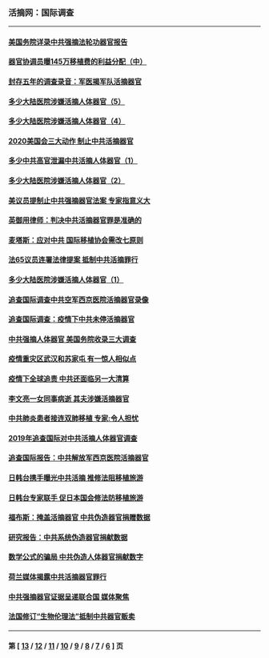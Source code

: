 ### 活摘网：国际调查
---
#### [美国务院详录中共强摘法轮功器官报告](../../pages/nf5947/n12944519.md?05280430) 
#### [器官协调员曝145万移植费的利益分配（中）](../../pages/nf5947/n12894547.md?05280430) 
#### [封存五年的调查录音：军医揭军队活摘器官](../../pages/nf5947/n12798692.md?05280430) 
#### [多少大陆医院涉嫌活摘人体器官（5）](../../pages/nf5947/n12768383.md?05280430) 
#### [多少大陆医院涉嫌活摘人体器官（4）](../../pages/nf5947/n12664434.md?05280430) 
#### [2020美国会三大动作 制止中共活摘器官](../../pages/nf5947/n12682004.md?05280430) 
#### [多少中共高官泄漏中共活摘人体器官（1）](../../pages/nf5947/n12671234.md?05280430) 
#### [多少大陆医院涉嫌活摘人体器官（2）](../../pages/nf5947/n12655589.md?05280430) 
#### [美议员提制止中共强摘器官法案 专家指意义大](../../pages/nf5947/n12630561.md?05280430) 
#### [英御用律师：判决中共活摘器官罪是准确的](../../pages/nf5947/n12580740.md?05280430) 
#### [麦塔斯：应对中共 国际移植协会需改七原则](../../pages/nf5947/n12514711.md?05280430) 
#### [法65议员连署法律提案 抵制中共活摘罪行](../../pages/nf5947/n12437047.md?05280430) 
#### [多少大陆医院涉嫌活摘人体器官（1）](../../pages/nf5947/n12414284.md?05280430) 
#### [追查国际调查中共空军西京医院活摘器官录像](../../pages/nf5947/n12348837.md?05280430) 
#### [追查国际调查：疫情下中共未停活摘器官](../../pages/nf5947/n12273415.md?05280430) 
#### [中共强摘人体器官 美国务院收录三大调查](../../pages/nf5947/n12181488.md?05280430) 
#### [疫情重灾区武汉和苏家屯 有一惊人相似点](../../pages/nf5947/n12150824.md?05280430) 
#### [疫情下全球追责 中共还面临另一大清算](../../pages/nf5947/n12070397.md?05280430) 
#### [李文亮一女同事病逝 其夫涉嫌活摘器官](../../pages/nf5947/n11957882.md?05280430) 
#### [中共肺炎患者接连双肺移植 专家:令人担忧](../../pages/nf5947/n11945516.md?05280430) 
#### [2019年追查国际对中共活摘人体器官调查](../../pages/nf5947/n11917733.md?05280430) 
#### [追查国际报告：中共解放军西京医院活摘器官](../../pages/nf5947/n11838359.md?05280430) 
#### [日韩台携手曝光中共活摘 推修法阻移植旅游](../../pages/nf5947/n11712046.md?05280430) 
#### [日韩台专家联手 促日本国会修法防移植旅游](../../pages/nf5947/n11708887.md?05280430) 
#### [福布斯：掩盖活摘器官 中共伪造器官捐赠数据](../../pages/nf5947/n11669316.md?05280430) 
#### [研究报告：中共系统伪造器官捐献数据](../../pages/nf5947/n11665366.md?05280430) 
#### [数学公式的骗局 中共伪造人体器官捐献数字](../../pages/nf5947/n11657738.md?05280430) 
#### [荷兰媒体揭露中共活摘器官罪行](../../pages/nf5947/n11574020.md?05280430) 
#### [中共强摘器官证据呈递联合国 媒体聚焦](../../pages/nf5947/n11546426.md?05280430) 
#### [法国修订“生物伦理法”抵制中共器官贩卖](../../pages/nf5947/n11545564.md?05280430) 

---
#### 第 [ [13](./13.md?05280430) / [12](./12.md?05280430) / [11](./11.md?05280430) / [10](./10.md?05280430) / [9](./9.md?05280430) / [8](./8.md?05280430) / [7](./7.md?05280430) / [6](./6.md?05280430) ] 页
